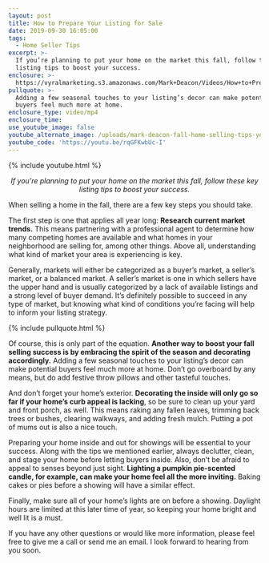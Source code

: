 ```yaml
---
layout: post
title: How to Prepare Your Listing for Sale
date: 2019-09-30 16:05:00
tags:
  - Home Seller Tips
excerpt: >-
  If you’re planning to put your home on the market this fall, follow these key
  listing tips to boost your success.
enclosure: >-
  https://vyralmarketing.s3.amazonaws.com/Mark+Deacon/Videos/How+to+Prepare+Your+Listing+for+Sale.mp4
pullquote: >-
  Adding a few seasonal touches to your listing’s decor can make potential
  buyers feel much more at home.
enclosure_type: video/mp4
enclosure_time:
use_youtube_image: false
youtube_alternate_image: /uploads/mark-deacon-fall-home-selling-tips-youtube.png
youtube_code: 'https://youtu.be/rqGFKwbUc-I'
---
```


{% include youtube.html %}

<p style="text-align: center;"><em>If you’re planning to put your home on the market this fall, follow these key listing tips to boost your success.</em></p>

When selling a home in the fall, there are a few key steps you should take.&nbsp;

The first step is one that applies all year long: **Research current market trends.** This means partnering with a professional agent to determine how many competing homes are available and what homes in your neighborhood are selling for, among other things. Above all, understanding what kind of market your area is experiencing is key.&nbsp;

Generally, markets will either be categorized as a buyer’s market, a seller’s market, or a balanced market. A seller’s market is one in which sellers have the upper hand and is usually categorized by a lack of available listings and a strong level of buyer demand. It’s definitely possible to succeed in any type of market, but knowing what kind of conditions you’re facing will help to inform your listing strategy.&nbsp;

{% include pullquote.html %}

Of course, this is only part of the equation. **Another way to boost your fall selling success is by embracing the spirit of the season and decorating accordingly.** Adding a few seasonal touches to your listing’s decor can make potential buyers feel much more at home. Don’t go overboard by any means, but do add festive throw pillows and other tasteful touches.

And don’t forget your home’s exterior. **Decorating the inside will only go so far if your home’s curb appeal is lacking**, so be sure to clean up your yard and front porch, as well. This means raking any fallen leaves, trimming back trees or bushes, clearing walkways, and adding fresh mulch. Putting a pot of mums out is also a nice touch.&nbsp;

Preparing your home inside and out for showings will be essential to your success. Along with the tips we mentioned earlier, always declutter, clean, and stage your home before letting buyers inside. Also, don’t be afraid to appeal to senses beyond just sight. **Lighting a pumpkin pie-scented candle, for example, can make your home feel all the more inviting.** Baking cakes or pies before a showing will have a similar effect.&nbsp;

Finally, make sure all of your home’s lights are on before a showing. Daylight hours are limited at this later time of year, so keeping your home bright and well lit is a must.&nbsp;

If you have any other questions or would like more information, please feel free to give me a call or send me an email. I look forward to hearing from you soon.